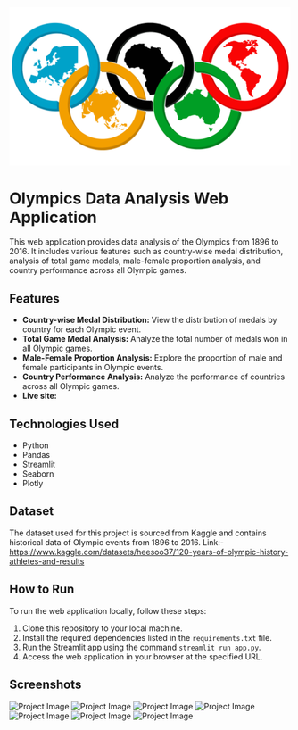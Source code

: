 
![Project Image](https://github.com/Mahendrak1999/Olympics-Analysis-WebApp/blob/master/Olympics-Emblem.png)

# Olympics Data Analysis Web Application

This web application provides data analysis of the Olympics from 1896 to 2016. It includes various features such as country-wise medal distribution, analysis of total game medals, male-female proportion analysis, and country performance across all Olympic games.

## Features

- **Country-wise Medal Distribution:** View the distribution of medals by country for each Olympic event.
- **Total Game Medal Analysis:** Analyze the total number of medals won in all Olympic games.
- **Male-Female Proportion Analysis:** Explore the proportion of male and female participants in Olympic events.
- **Country Performance Analysis:** Analyze the performance of countries across all Olympic games.
- **Live site:**

## Technologies Used

- Python
- Pandas
- Streamlit
- Seaborn
- Plotly

## Dataset

The dataset used for this project is sourced from Kaggle and contains historical data of Olympic events from 1896 to 2016.
Link:- https://www.kaggle.com/datasets/heesoo37/120-years-of-olympic-history-athletes-and-results

## How to Run

To run the web application locally, follow these steps:

1. Clone this repository to your local machine.
2. Install the required dependencies listed in the `requirements.txt` file.
3. Run the Streamlit app using the command `streamlit run app.py`.
4. Access the web application in your browser at the specified URL.

## Screenshots

![Project Image](https://github.com/Mahendrak1999/Olympics-Analysis-WebApp/blob/master/ScreenShot/Screenshot%202024-04-19%20at%2011.21.21%E2%80%AFPM.png)
![Project Image](https://github.com/Mahendrak1999/Olympics-Analysis-WebApp/blob/master/ScreenShot/Screenshot%202024-04-19%20at%2011.22.26%E2%80%AFPM.png)
![Project Image](https://github.com/Mahendrak1999/Olympics-Analysis-WebApp/blob/master/ScreenShot/Screenshot%202024-04-19%20at%2011.22.30%E2%80%AFPM.png)
![Project Image](https://github.com/Mahendrak1999/Olympics-Analysis-WebApp/blob/master/ScreenShot/Screenshot%202024-04-19%20at%2011.22.40%E2%80%AFPM.png)
![Project Image](https://github.com/Mahendrak1999/Olympics-Analysis-WebApp/blob/master/ScreenShot/Screenshot%202024-04-19%20at%2011.23.43%E2%80%AFPM.png)
![Project Image](https://github.com/Mahendrak1999/Olympics-Analysis-WebApp/blob/master/ScreenShot/Screenshot%202024-04-19%20at%2011.23.54%E2%80%AFPM.png)
![Project Image](https://github.com/Mahendrak1999/Olympics-Analysis-WebApp/blob/master/ScreenShot/Screenshot%202024-04-19%20at%2011.23.02%E2%80%AFPM.png)




